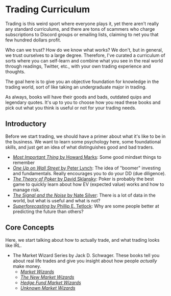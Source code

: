 # Trading Curriculum

Trading is this weird sport where everyone plays it, yet there aren't really any standard curriculums, and there are tons of scammers who charge subscriptions to Discord groups or emailing lists, claiming to net you that few hundred dollars profit.

Who can we trust? How do we know what works? We don't, but in general, we trust ourselves to a large degree. Therefore, I've curated a curriculum of sorts where you can self-learn and combine what you see in the real world through readings, Twitter, etc., with your own trading experience and thoughts.

The goal here is to give you an objective foundation for knowledge in the trading world, sort of like taking an undergraduate major in trading.

As always, books will have their goods and bads, outdated quips and legendary quotes. It's up to you to choose how you read these books and pick out what you think is useful or not for your trading needs.

## Introductory

Before we start trading, we should have a primer about what it's like to be in the business. We want to learn some psychology here, some foundational skills, and just get an idea of what distinguishes good and bad traders.

- [_Most Important Thing_ by Howard Marks](https://amzn.to/3GXdQMm): Some good mindset things to remember
- [_One Up on Wall Street_ by Peter Lynch](https://amzn.to/3Fcxx2v): The idea of "boomer" investing and fundamentals. Really encourages you to do your DD (due diligence).
- [_The Theory of Poker_ by David Sklansky](https://amzn.to/3p90t5V): Poker is probably the best game to quickly learn about how EV (expected value) works and how to manage risk.
- [_The Signal and the Noise_ by Nate Silver](https://amzn.to/30KTreg): There is a lot of data in the world, but what is useful and what is not?
- [_Superforecasting_ by Phillip E. Tetlock](https://amzn.to/3yFmsUZ): Why are some people better at predicting the future than others?

## Core Concepts

Here, we start talking about how to actually trade, and what trading looks like IRL.

- The Market Wizard Series by Jack D. Schwager. These books tell you about real life trades and give you insight about how people _actually_ make money.
  - [_Market Wizards_](https://amzn.to/3E3Ng2o) 
  - [_The New Market Wizards_](https://amzn.to/3GYT5jl)
  - [_Hedge Fund Market Wizards_](https://amzn.to/3pbqaTr)
  - [_Unknown Market Wizards_](https://amzn.to/3GYT52P)
